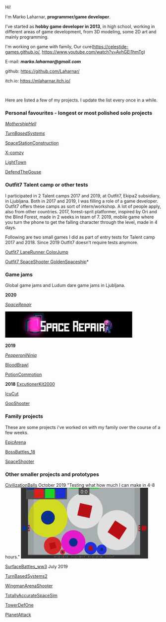 Hi!

I'm Marko Laharnar, __programmer/game developer__.

I've started as __hobby game developer in 2013__, in high school, working in different areas of game development, from 3D modeling, some 2D art and mainly programming. 

I'm working on game with family, Our cure(https://celestide-games.github.io/, https://www.youtube.com/watch?v=AvhGEi1hmTg)

E-mail: *__marko.laharnar@gmail.com__*

github: https://github.com/Laharnar/

itch.io: https://mlaharnar.itch.io/

<br/>

Here are listed a few of my projects. I update the list every once in a while.

### Personal favourites - longest or most polished solo projects
*[MothershipHell](https://drive.google.com/open?id=1oJgX8Km0Y5yD4Cm9u-8aaYyNDLu-zl_F)*

*[TurnBasedSystems](https://drive.google.com/open?id=1oP6iQd1VEk8PedNvM4kx69upAAGyKSMg)*

[SpaceStationConstruction](https://drive.google.com/open?id=1WLdkwkoYIafJA-2NIfnour7WC7w5O7_J)

[X-comzy](https://drive.google.com/open?id=1pHGkzGrvDB6GMEKQUcnfkEtaIfPDpIi1)

[LightTown](https://drive.google.com/open?id=1ejYzFAg2CPrXs5MQSAuMKnYF-ZKed51i)

[DefendTheGouse](https://drive.google.com/open?id=1O8rbvGg8mPnQwxNmgN58a_6dTIjM-XPx)

### Outfit7 Talent camp or other tests

I participated in 2 Talent camps 2017 and 2019, at Outfit7, Ekipa2 subsidiary, in Ljubljana. Both in 2017 and 2019, I was filling a role of a game developer.
Outfit7 offers these camps as sort of intern/workshop. A lot of people apply, also from other countries.
2017, forest-sprit platformer, inspired by Ori and the Blind Forest, made in 2 weeks in team of 7.
2019, mobile game where you turn the phone to get the falling character through the level, made in 4 days.

Following are two small games I did as part of entry tests for Talent camp 2017 and 2018. Since 2019 Outfit7 doesn't require tests anymore.

[Outfit7 LaneRunner ColorJump](https://drive.google.com/open?id=1N1VFltQ4hfzCijrBntWIv9Fq0_JnCQju)

[Outfit7 SpaceShooter GoldenSpaceship](https://drive.google.com/open?id=1a9tddMZJOijascAsA7eFrjbP_FQquFuK)*


### Game jams
Global game jams and Ludum dare game jams in Ljubljana.

__2020__

*[SpaceRepair](https://niirb.itch.io/space-repair)*

<img width="410" src=ScreenShotsOfGames/SpaceRepairLogo.PNG alt="Civilization balls gameplay"></img>

__2019__

*[PepperoniNinja](https://kyrylsamoilenko.itch.io/pepperoni-ninja)*

[BloodBrawl](https://kyrylsamoilenko.itch.io/bloodbrawl)

[PotionCommotion](https://drive.google.com/open?id=1Z8xmJx5z3Ul8XeleiH7pRQ9Ti2ghKOxw)

__2018__
[ExcutionerKit2000](https://ldjam.com/events/ludum-dare/43/executioner-kit-2000)

[IcuCut](https://rokkos.itch.io/icu-cut)

[GooShooter](https://drive.google.com/open?id=19rpqzXiAwFXhZFwGyy3lKGH6lh8AMqlY)


### Family projects
These are some projects i've worked on with my family over the course of a few weeks.

[EpicArena](https://drive.google.com/open?id=18e-v6mXPCbmNbPsl7dn1KCvEl3C0Yxko)

[BossBattles_18](https://drive.google.com/open?id=1u-SQaZXVwy-Mqj39OyVIh6m6dxUsyeKs)

[SpaceShooter](https://drive.google.com/open?id=1j8uqswVRO0segA8Myvb0FstddVOsNsWP)

### Other smaller projects and prototypes

[CivilizationBalls](https://drive.google.com/open?id=1HK4PT-sgm1z_GJVGzD6tPTEmziAkWg5I)
October 2019
"Testing what how much I can make in 4-8 hours."
<img width="410" src=ScreenShotsOfGames/CivilizationBalls_Screenshot.PNG alt="Civilization balls gameplay"></img>

[SurfaceBattles_ww3](https://drive.google.com/open?id=1ff7JTlGh7suehmxpzr5qOxs_bsrEcG9a)
July 2019

[TurnBasedSystems2](https://drive.google.com/open?id=1S90qJXA0G3QSlf8_v6QHEvBpgUtN6WvB)

[WingmanArenaShooter](https://drive.google.com/open?id=1HykHMzN3UvM9z3WHGzpYwb_iIITu1U7G)

[TotallyAccurateSpaceSim](https://drive.google.com/open?id=1uLeR3CJn5wr4NFN8byUl4IlhH2X4p8Z3)

[TowerDefOne](https://drive.google.com/open?id=1da4AS7keu-ElUam4OguwtAQ67bJJUl4w)

[PlanetAttack](https://drive.google.com/open?id=1NZ6KUxwLnPqMXSBPvK8SJ6k555HvQG1Z)

<br/>
<br/>
